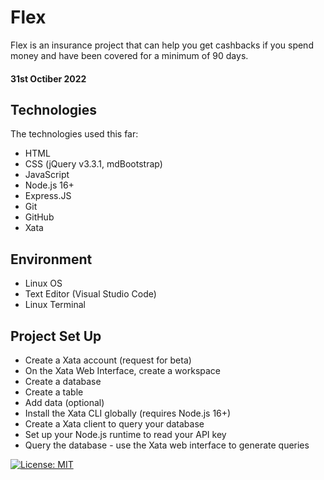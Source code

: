 # Flex
Flex is an insurance project that can help you get cashbacks if you spend money and have been covered for a minimum of 90 days. 

#### 31st Octiber 2022


## Technologies
The technologies used this far:
* HTML
* CSS (jQuery v3.3.1, mdBootstrap)
* JavaScript
* Node.js 16+
* Express.JS
* Git
* GitHub
* Xata

## Environment
* Linux OS
* Text Editor (Visual Studio Code)
* Linux Terminal

## Project Set Up
* Create a Xata account (request for beta)
* On the Xata Web Interface, create a workspace
* Create a database
* Create a table
* Add data (optional)
* Install the Xata CLI globally (requires Node.js 16+)
* Create a Xata client to query your database
* Set up your Node.js runtime to read your API key
* Query the database - use the Xata web interface to generate queries

[![License: MIT](https://img.shields.io/badge/License-MIT-yellow.svg)](https://opensource.org/licenses/MIT) 
